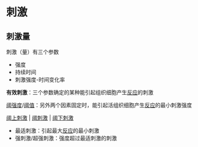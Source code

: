 # 刺激

## 刺激量

刺激（量）有三个参数
- 强度
- 持续时间
- 刺激强度-时间变化率

**有效刺激**：三个参数确定的某种能引起组织细胞产生[反应](反应.md)的刺激

[阈强度](阈强度.md)/[阈值](阈值.md)：另外两个因素固定时，能引起活组织细胞产生[反应](反应.md)的最小刺激强度

[阈上刺激](阈上刺激.md) | [阈刺激](阈刺激.md) | [阈下刺激](阈下刺激.md)

- 最适刺激：引起最大[反应](反应.md)的最小刺激
- 强刺激/超强刺激：强度超过最适刺激的刺激
